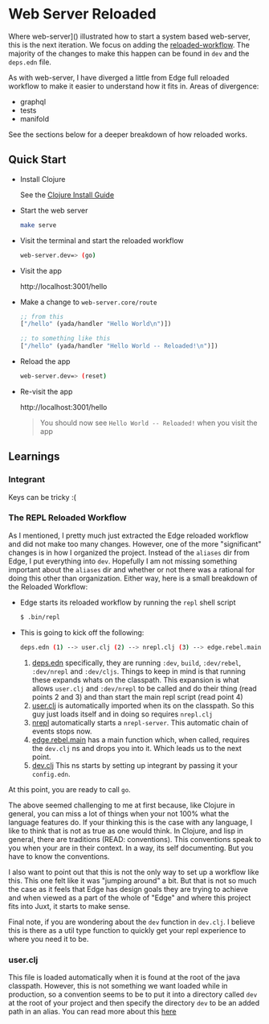 # Web Server Reloaded

Where web-server]() illustrated how to start a system based web-server, this is the next iteration. We focus on adding the [reloaded-workflow](http://thinkrelevance.com/blog/2013/06/04/clojure-workflow-reloaded). The majority of the changes to make this happen can be found in `dev` and the `deps.edn` file.

As with web-server, I have diverged a little from Edge full reloaded workflow to make it easier to understand how it fits in. Areas of divergence:

* graphql
* tests
* manifold

See the sections below for a deeper breakdown of how reloaded works.

## Quick Start

* Install Clojure

  See the [Clojure Install Guide](https://clojure.org/guides/getting_started)

* Start the web server

  ```bash
  make serve
  ```

* Visit the terminal and start the reloaded workflow

  ```bash
  web-server.dev=> (go)
  ```

* Visit the app

  http://localhost:3001/hello

* Make a change to `web-server.core/route`

  ```clojure
  ;; from this
  ["/hello" (yada/handler "Hello World\n")])

  ;; to something like this
  ["/hello" (yada/handler "Hello World -- Reloaded!\n")])
  ```

* Reload the app

  ```bash
  web-server.dev=> (reset)
  ```

* Re-visit the app

  http://localhost:3001/hello

  > You should now see `Hello World -- Reloaded!` when you visit the app

## Learnings

### Integrant

Keys can be tricky :(

### The REPL Reloaded Workflow

As I mentioned, I pretty much just extracted the Edge reloaded workflow and did not make too many changes. However, one of the more "significant" changes is in how I organized the project. Instead of the `aliases` dir from Edge, I put everything into `dev`. Hopefully I am not missing something important about the `aliases` dir and whether or not there was a rational for doing this other than organization. Either way, here is a small breakdown of the Reloaded Workflow:

* Edge starts its reloaded workflow by running the `repl` shell script

  ```bash
  $ .bin/repl
  ```

* This is going to kick off the following:

  ```bash
  deps.edn (1) --> user.clj (2) --> nrepl.clj (3) --> edge.rebel.main (4) --> dev.clj (5)
  ```

  1.  [deps.edn](https://github.com/juxt/edge/blob/master/app/deps.edn) specifically, they are running `:dev`, `build`, `:dev/rebel`, `:dev/nrepl` and `:dev/cljs`. Things to keep in mind is that running these expands whats on the classpath. This expansion is what allows `user.clj` and `:dev/nrepl` to be called and do their thing (read points 2 and 3) and than start the main repl script (read point 4)
  2.  [user.clj](https://github.com/juxt/edge/blob/master/app/dev/user.clj) is automatically imported when its on the classpath. So this guy just loads itself and in doing so requires `nrepl.clj`
  3.  [nrepl](https://github.com/juxt/edge/blob/master/app/aliases/nrepl/nrepl.clj) automatically starts a `nrepl-server`. This automatic chain of events stops now.
  4.  [edge.rebel.main](https://github.com/juxt/edge/blob/master/app/aliases/rebel/edge/rebel/main.clj) has a main function which, when called, requires the `dev.clj` ns and drops you into it. Which leads us to the next point.
  5.  [dev.clj](https://github.com/juxt/edge/blob/master/app/dev/dev.clj) This ns starts by setting up integrant by passing it your `config.edn`.

At this point, you are ready to call `go`.

The above seemed challenging to me at first because, like Clojure in general, you can miss a lot of things when your not 100% what the language features do. If your thinking this is the case with any language, I like to think that is not as true as one would think. In Clojure, and lisp in general, there are traditions (READ: conventions). This conventions speak to you when your are in their context. In a way, its self documenting. But you have to know the conventions.

I also want to point out that this is not the only way to set up a workflow like this. This one felt like it was "jumping around" a bit. But that is not so much the case as it feels that Edge has design goals they are trying to achieve and when viewed as a part of the whole of "Edge" and where this project fits into Juxt, it starts to make sense.

Final note, if you are wondering about the `dev` function in `dev.clj`. I believe this is there as a util type function to quickly get your repl experience to where you need it to be.

### user.clj

This file is loaded automatically when it is found at the root of the java classpath. However, this is not something we want loaded while in production, so a convention seems to be to put it into a directory called `dev` at the root of your project and then specify the directory `dev` to be an added path in an alias. You can read more about this [here](http://thinkrelevance.com/blog/2013/06/04/clojure-workflow-reloaded)
